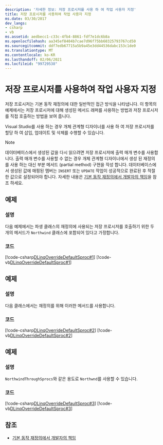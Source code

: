```yaml
---
description: '자세한 정보: 저장 프로시저를 사용 하 여 작업 사용자 지정'
title: 저장 프로시저를 사용하여 작업 사용자 지정
ms.date: 03/30/2017
dev_langs:
- csharp
- vb
ms.assetid: aedbecc1-c33c-4fb4-8861-fdf7e1dc6b8a
ms.openlocfilehash: aa345ef8404b7cae7d96f75bb60325793767cd50
ms.sourcegitcommit: ddf7edb67715a5b9a45e3dd44536dabc153c1de0
ms.translationtype: MT
ms.contentlocale: ko-KR
ms.lasthandoff: 02/06/2021
ms.locfileid: "99729538"
---
```

# <a name="customizing-operations-by-using-stored-procedures"></a>저장 프로시저를 사용하여 작업 사용자 지정

저장 프로시저는 기본 동작 재정의에 대한 일반적인 접근 방식을 나타냅니다. 이 항목의 예제에서는 저장 프로시저에 대해 생성된 메서드 래퍼를 사용하는 방법과 저장 프로시저를 직접 호출하는 방법을 보여 줍니다.  
  
 Visual Studio를 사용 하는 경우 개체 관계형 디자이너를 사용 하 여 저장 프로시저를 할당 하 여 삽입, 업데이트 및 삭제를 수행할 수 있습니다.  
  
> [!NOTE]
> 데이터베이스에서 생성된 값을 다시 읽으려면 저장 프로시저에 출력 매개 변수를 사용합니다. 출력 매개 변수를 사용할 수 없는 경우 개체 관계형 디자이너에서 생성 된 재정의를 사용 하는 대신 부분 메서드 (partial method) 구현을 작성 합니다. 데이터베이스에서 생성된 값에 매핑된 멤버는 `INSERT` 또는 `UPDATE` 작업이 성공적으로 완료된 후 적절한 값으로 설정되어야 합니다. 자세한 내용은 [기본 동작 재정의에서 개발자의 책임](responsibilities-of-the-developer-in-overriding-default-behavior.md)을 참조 하세요.  
  
## <a name="example"></a>예제  
  
### <a name="description"></a>설명  

 다음 예제에서는 파생 클래스의 재정의에 사용되는 저장 프로시저를 호출하기 위한 두 개의 메서드가 `Northwind` 클래스에 포함되어 있다고 가정합니다.  
  
### <a name="code"></a>코드  

 [!code-csharp[DLinqOverrideDefaultSproc#1](../../../../../../samples/snippets/csharp/VS_Snippets_Data/DLinqOverrideDefaultSproc/cs/northwind.cs#1)]
 [!code-vb[DLinqOverrideDefaultSproc#1](../../../../../../samples/snippets/visualbasic/VS_Snippets_Data/DLinqOverrideDefaultSproc/vb/northwind.vb#1)]  
  
## <a name="example"></a>예제  
  
### <a name="description"></a>설명  

 다음 클래스에서는 재정의를 위해 이러한 메서드를 사용합니다.  
  
### <a name="code"></a>코드  

 [!code-csharp[DLinqOverrideDefaultSproc#2](../../../../../../samples/snippets/csharp/VS_Snippets_Data/DLinqOverrideDefaultSproc/cs/northwind.cs#2)]
 [!code-vb[DLinqOverrideDefaultSproc#2](../../../../../../samples/snippets/visualbasic/VS_Snippets_Data/DLinqOverrideDefaultSproc/vb/northwind.vb#2)]  
  
## <a name="example"></a>예제  
  
### <a name="description"></a>설명  

 `NorthwindThroughSprocs`와 같은 용도로 `Northwnd`를 사용할 수 있습니다.  
  
### <a name="code"></a>코드  

 [!code-csharp[DLinqOverrideDefaultSproc#3](../../../../../../samples/snippets/csharp/VS_Snippets_Data/DLinqOverrideDefaultSproc/cs/Program.cs#3)]
 [!code-vb[DLinqOverrideDefaultSproc#3](../../../../../../samples/snippets/visualbasic/VS_Snippets_Data/DLinqOverrideDefaultSproc/vb/Module1.vb#3)]  
  
## <a name="see-also"></a>참조

- [기본 동작 재정의에서 개발자의 책임](responsibilities-of-the-developer-in-overriding-default-behavior.md)

